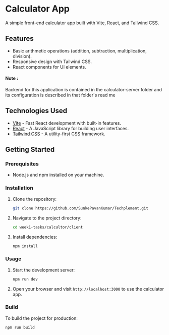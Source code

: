 # Calculator App

A simple front-end calculator app built with Vite, React, and Tailwind CSS.

## Features

- Basic arithmetic operations (addition, subtraction, multiplication, division).
- Responsive design with Tailwind CSS.
- React components for UI elements.

#### Note :

Backend for this application is contained in the calculator-server folder and its configuration is described in that folder's read me

## Technologies Used

- [Vite](https://vitejs.dev/) - Fast React development with built-in features.
- [React](https://reactjs.org/) - A JavaScript library for building user interfaces.
- [Tailwind CSS](https://tailwindcss.com/) - A utility-first CSS framework.

## Getting Started

### Prerequisites

- Node.js and npm installed on your machine.

### Installation

1. Clone the repository:

   ```bash
   git clone https://github.com/SunkePavanKumar/Techplement.git
   ```

2. Navigate to the project directory:

   ```bash
   cd week1-tasks/calcultor/client
   ```

3. Install dependencies:

   ```bash
   npm install
   ```

### Usage

1. Start the development server:

   ```bash
   npm run dev
   ```

2. Open your browser and visit `http://localhost:3000` to use the calculator app.

### Build

To build the project for production:

```bash
npm run build
```
